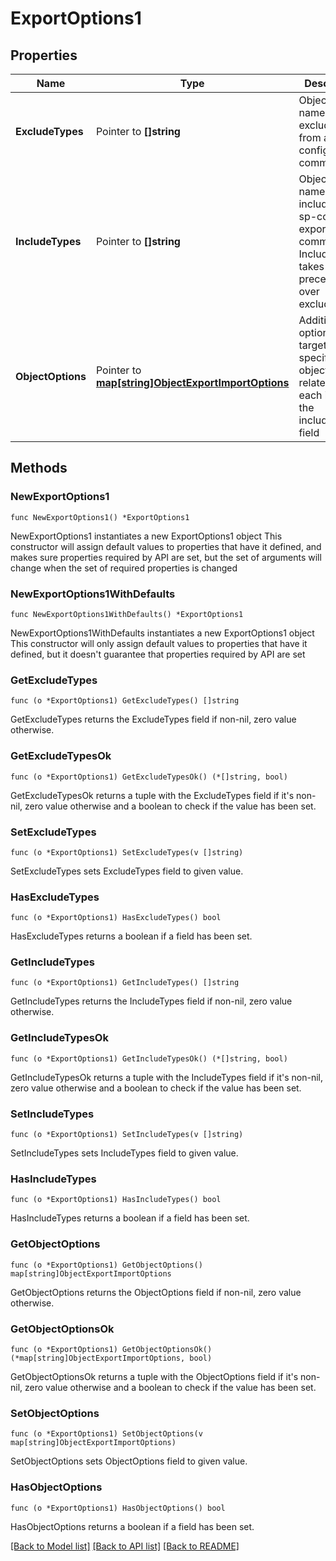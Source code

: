 # ExportOptions1

## Properties

Name | Type | Description | Notes
------------ | ------------- | ------------- | -------------
**ExcludeTypes** | Pointer to **[]string** | Object type names to be excluded from an sp-config export command. | [optional] 
**IncludeTypes** | Pointer to **[]string** | Object type names to be included in an sp-config export command. IncludeTypes takes precedence over excludeTypes. | [optional] 
**ObjectOptions** | Pointer to [**map[string]ObjectExportImportOptions**](ObjectExportImportOptions.md) | Additional options targeting specific objects related to each item in the includeTypes field | [optional] 

## Methods

### NewExportOptions1

`func NewExportOptions1() *ExportOptions1`

NewExportOptions1 instantiates a new ExportOptions1 object
This constructor will assign default values to properties that have it defined,
and makes sure properties required by API are set, but the set of arguments
will change when the set of required properties is changed

### NewExportOptions1WithDefaults

`func NewExportOptions1WithDefaults() *ExportOptions1`

NewExportOptions1WithDefaults instantiates a new ExportOptions1 object
This constructor will only assign default values to properties that have it defined,
but it doesn't guarantee that properties required by API are set

### GetExcludeTypes

`func (o *ExportOptions1) GetExcludeTypes() []string`

GetExcludeTypes returns the ExcludeTypes field if non-nil, zero value otherwise.

### GetExcludeTypesOk

`func (o *ExportOptions1) GetExcludeTypesOk() (*[]string, bool)`

GetExcludeTypesOk returns a tuple with the ExcludeTypes field if it's non-nil, zero value otherwise
and a boolean to check if the value has been set.

### SetExcludeTypes

`func (o *ExportOptions1) SetExcludeTypes(v []string)`

SetExcludeTypes sets ExcludeTypes field to given value.

### HasExcludeTypes

`func (o *ExportOptions1) HasExcludeTypes() bool`

HasExcludeTypes returns a boolean if a field has been set.

### GetIncludeTypes

`func (o *ExportOptions1) GetIncludeTypes() []string`

GetIncludeTypes returns the IncludeTypes field if non-nil, zero value otherwise.

### GetIncludeTypesOk

`func (o *ExportOptions1) GetIncludeTypesOk() (*[]string, bool)`

GetIncludeTypesOk returns a tuple with the IncludeTypes field if it's non-nil, zero value otherwise
and a boolean to check if the value has been set.

### SetIncludeTypes

`func (o *ExportOptions1) SetIncludeTypes(v []string)`

SetIncludeTypes sets IncludeTypes field to given value.

### HasIncludeTypes

`func (o *ExportOptions1) HasIncludeTypes() bool`

HasIncludeTypes returns a boolean if a field has been set.

### GetObjectOptions

`func (o *ExportOptions1) GetObjectOptions() map[string]ObjectExportImportOptions`

GetObjectOptions returns the ObjectOptions field if non-nil, zero value otherwise.

### GetObjectOptionsOk

`func (o *ExportOptions1) GetObjectOptionsOk() (*map[string]ObjectExportImportOptions, bool)`

GetObjectOptionsOk returns a tuple with the ObjectOptions field if it's non-nil, zero value otherwise
and a boolean to check if the value has been set.

### SetObjectOptions

`func (o *ExportOptions1) SetObjectOptions(v map[string]ObjectExportImportOptions)`

SetObjectOptions sets ObjectOptions field to given value.

### HasObjectOptions

`func (o *ExportOptions1) HasObjectOptions() bool`

HasObjectOptions returns a boolean if a field has been set.


[[Back to Model list]](../README.md#documentation-for-models) [[Back to API list]](../README.md#documentation-for-api-endpoints) [[Back to README]](../README.md)


